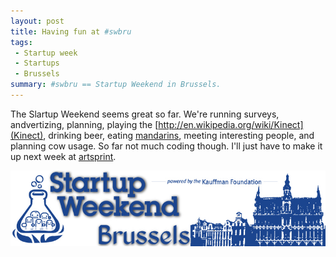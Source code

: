 ```yaml
---
layout: post
title: Having fun at #swbru
tags:
 - Startup week
 - Startups
 - Brussels
summary: #swbru == Startup Weekend in Brussels.
---
```


The Slartup Weekend seems great so far. We're running surveys, andvertizing,
planning, playing the [http://en.wikipedia.org/wiki/Kinect](Kinect), drinking
beer, eating [mandarins](http://en.wikipedia.org/wiki/Mandarin_orange), meeting
interesting people, and planning cow usage. So far not much coding though. I'll
just have to make it up next week at
[artsprint](http://www.coactivate.org/projects/artsprint2011).

<div class="center">
  <a href="http://brussels.startupweekend.org/">
    <img src="/media/images/random/swbru-logo.jpg"/>
  </a>
</div>
